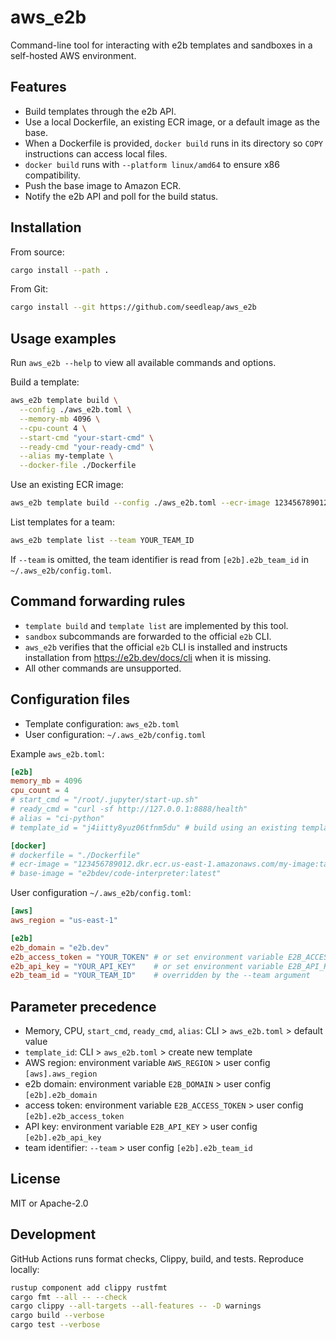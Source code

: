 # aws_e2b

Command-line tool for interacting with e2b templates and sandboxes in a self-hosted AWS environment.

## Features
- Build templates through the e2b API.
- Use a local Dockerfile, an existing ECR image, or a default image as the base.
- When a Dockerfile is provided, `docker build` runs in its directory so `COPY` instructions can access local files.
- `docker build` runs with `--platform linux/amd64` to ensure x86 compatibility.
- Push the base image to Amazon ECR.
- Notify the e2b API and poll for the build status.

## Installation
From source:
```bash
cargo install --path .
```

From Git:
```bash
cargo install --git https://github.com/seedleap/aws_e2b
```

## Usage examples
Run `aws_e2b --help` to view all available commands and options.

Build a template:
```bash
aws_e2b template build \
  --config ./aws_e2b.toml \
  --memory-mb 4096 \
  --cpu-count 4 \
  --start-cmd "your-start-cmd" \
  --ready-cmd "your-ready-cmd" \
  --alias my-template \
  --docker-file ./Dockerfile
```

Use an existing ECR image:
```bash
aws_e2b template build --config ./aws_e2b.toml --ecr-image 123456789012.dkr.ecr.us-east-1.amazonaws.com/my-image:tag
```

List templates for a team:
```bash
aws_e2b template list --team YOUR_TEAM_ID
```
If `--team` is omitted, the team identifier is read from `[e2b].e2b_team_id` in `~/.aws_e2b/config.toml`.

## Command forwarding rules
- `template build` and `template list` are implemented by this tool.
- `sandbox` subcommands are forwarded to the official `e2b` CLI.
- `aws_e2b` verifies that the official `e2b` CLI is installed and instructs installation from <https://e2b.dev/docs/cli> when it is missing.
- All other commands are unsupported.

## Configuration files
- Template configuration: `aws_e2b.toml`
- User configuration: `~/.aws_e2b/config.toml`

Example `aws_e2b.toml`:
```toml
[e2b]
memory_mb = 4096
cpu_count = 4
# start_cmd = "/root/.jupyter/start-up.sh"
# ready_cmd = "curl -sf http://127.0.0.1:8888/health"
# alias = "ci-python"
# template_id = "j4iitty8yuz06tfnm5du" # build using an existing template ID

[docker]
# dockerfile = "./Dockerfile"
# ecr-image = "123456789012.dkr.ecr.us-east-1.amazonaws.com/my-image:tag"
# base-image = "e2bdev/code-interpreter:latest"
```

User configuration `~/.aws_e2b/config.toml`:
```toml
[aws]
aws_region = "us-east-1"

[e2b]
e2b_domain = "e2b.dev"
e2b_access_token = "YOUR_TOKEN" # or set environment variable E2B_ACCESS_TOKEN
e2b_api_key = "YOUR_API_KEY"    # or set environment variable E2B_API_KEY
e2b_team_id = "YOUR_TEAM_ID"    # overridden by the --team argument
```

## Parameter precedence
- Memory, CPU, `start_cmd`, `ready_cmd`, `alias`: CLI > `aws_e2b.toml` > default value
- `template_id`: CLI > `aws_e2b.toml` > create new template
- AWS region: environment variable `AWS_REGION` > user config `[aws].aws_region`
- e2b domain: environment variable `E2B_DOMAIN` > user config `[e2b].e2b_domain`
- access token: environment variable `E2B_ACCESS_TOKEN` > user config `[e2b].e2b_access_token`
- API key: environment variable `E2B_API_KEY` > user config `[e2b].e2b_api_key`
- team identifier: `--team` > user config `[e2b].e2b_team_id`

## License
MIT or Apache-2.0

## Development
GitHub Actions runs format checks, Clippy, build, and tests. Reproduce locally:
```bash
rustup component add clippy rustfmt
cargo fmt --all -- --check
cargo clippy --all-targets --all-features -- -D warnings
cargo build --verbose
cargo test --verbose
```
